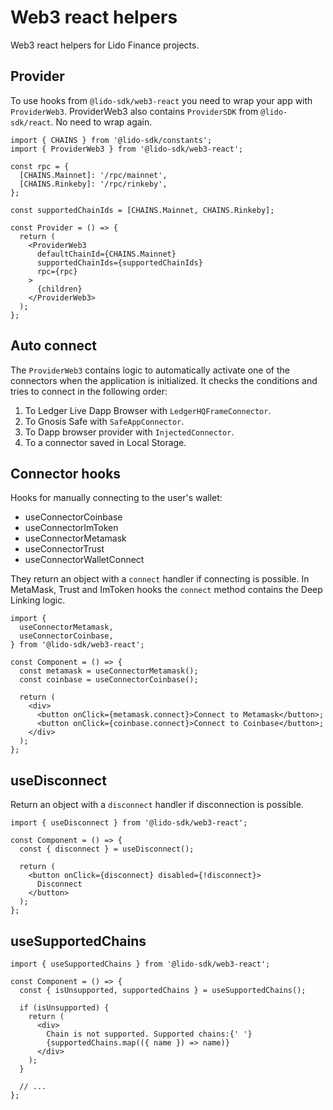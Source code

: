 # Web3 react helpers

Web3 react helpers for Lido Finance projects.

## Provider

To use hooks from `@lido-sdk/web3-react` you need to wrap your app with `ProviderWeb3`. ProviderWeb3 also contains `ProviderSDK` from `@lido-sdk/react`. No need to wrap again.

```tsx
import { CHAINS } from '@lido-sdk/constants';
import { ProviderWeb3 } from '@lido-sdk/web3-react';

const rpc = {
  [CHAINS.Mainnet]: '/rpc/mainnet',
  [CHAINS.Rinkeby]: '/rpc/rinkeby',
};

const supportedChainIds = [CHAINS.Mainnet, CHAINS.Rinkeby];

const Provider = () => {
  return (
    <ProviderWeb3
      defaultChainId={CHAINS.Mainnet}
      supportedChainIds={supportedChainIds}
      rpc={rpc}
    >
      {children}
    </ProviderWeb3>
  );
};
```

## Auto connect

The `ProviderWeb3` contains logic to automatically activate one of the connectors when the application is initialized. It checks the conditions and tries to connect in the following order:

1. To Ledger Live Dapp Browser with `LedgerHQFrameConnector`.
2. To Gnosis Safe with `SafeAppConnector`.
3. To Dapp browser provider with `InjectedConnector`.
4. To a connector saved in Local Storage.

## Connector hooks

Hooks for manually connecting to the user's wallet:

- useConnectorCoinbase
- useConnectorImToken
- useConnectorMetamask
- useConnectorTrust
- useConnectorWalletConnect

They return an object with a `connect` handler if connecting is possible. In MetaMask, Trust and ImToken hooks the `connect` method contains the Deep Linking logic.

```tsx
import {
  useConnectorMetamask,
  useConnectorCoinbase,
} from '@lido-sdk/web3-react';

const Component = () => {
  const metamask = useConnectorMetamask();
  const coinbase = useConnectorCoinbase();

  return (
    <div>
      <button onClick={metamask.connect}>Connect to Metamask</button>;
      <button onClick={coinbase.connect}>Connect to Coinbase</button>;
    </div>
  );
};
```

## useDisconnect

Return an object with a `disconnect` handler if disconnection is possible.

```tsx
import { useDisconnect } from '@lido-sdk/web3-react';

const Component = () => {
  const { disconnect } = useDisconnect();

  return (
    <button onClick={disconnect} disabled={!disconnect}>
      Disconnect
    </button>
  );
};
```

## useSupportedChains

```tsx
import { useSupportedChains } from '@lido-sdk/web3-react';

const Component = () => {
  const { isUnsupported, supportedChains } = useSupportedChains();

  if (isUnsupported) {
    return (
      <div>
        Chain is not supported. Supported chains:{' '}
        {supportedChains.map(({ name }) => name)}
      </div>
    );
  }

  // ...
};
```
